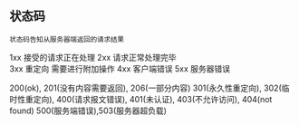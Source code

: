 ## 状态码 
    状态码告知从服务器端返回的请求结果

1xx 接受的请求正在处理
2xx 请求正常处理完毕         
3xx 重定向 需要进行附加操作
4xx 客户端错误
5xx 服务器错误

200(ok), 201(没有内容需要返回), 206(一部分内容)
301(永久性重定向), 302(临时性重定向), 
400(请求报文错误), 401(未认证), 403(不允许访问), 404(not found)
500(服务端错误),503(服务器超负载)